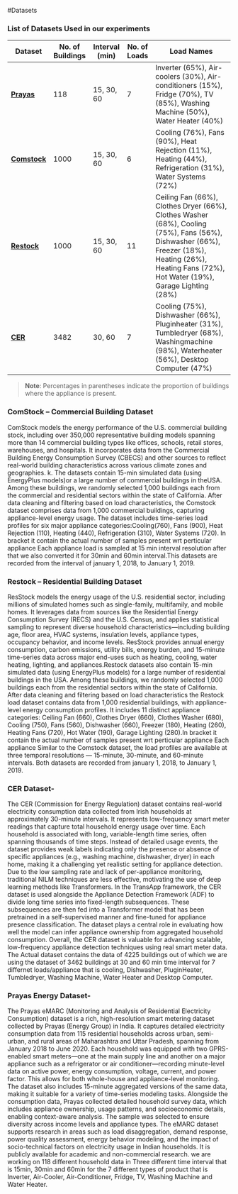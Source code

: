 #Datasets


### List of Datasets Used in our experiments

| **Dataset** | **No. of Buildings** | **Interval (min)** | **No. of Loads** | **Load Names** |
|-------------|------------|--------------------|------------|----------------|
| [**Prayas**](https://dataverse.harvard.edu/dataset.xhtml?persistentId=doi:10.7910/DVN/YJ5SP1)  | 118        | 15, 30, 60         | 7          | Inverter (65%), Air-coolers (30%), Air-conditioners (15%), Fridge (70%), TV (85%), Washing Machine (50%), Water Heater (40%) |
| [**Comstock**](https://comstock.nrel.gov/page/datasets)| 1000       | 15, 30, 60         | 6          | Cooling (76%), Fans (90%), Heat Rejection (11%), Heating (44%), Refrigeration (31%), Water Systems (72%) |
| [**Restock**](https://resstock.nrel.gov/datasets) | 1000       | 15, 30, 60         | 11         | Ceiling Fan (66%), Clothes Dryer (66%), Clothes Washer (68%), Cooling (75%), Fans (56%), Dishwasher (66%), Freezer (18%), Heating (26%), Heating Fans (72%), Hot Water (19%), Garage Lighting (28%) |
|[**CER**](https://github.com/adrienpetralia/TransApp/tree/master/data)    | 3482       | 30, 60             | 7          | Cooling (75%), Dishwasher (66%), Pluginheater (31%), Tumbledryer (68%), Washingmachine (98%), Waterheater (56%), Desktop Computer (47%) |

> **Note**: Percentages in parentheses indicate the proportion of buildings where the appliance is present.


### ComStock – Commercial Building Dataset
ComStock models the energy performance of the U.S. commercial building stock, including over 350,000 representative building models spanning more than 14 commercial building types like offices, schools, retail stores, warehouses, and hospitals. It incorporates data from the Commercial Building Energy Consumption Survey (CBECS) and other sources to reflect real-world building characteristics across various climate zones and geographies.
k. The datasets contain 15-min simulated data (using EnergyPlus models)or a large number of commercial buildings in theUSA. Among these buildings, we randomly selected 1,000 buildings each from the commercial and residential sectors within the state of California. After data cleaning and filtering based on load characteristics, the Comstock dataset comprises data from 1,000 commercial buildings, capturing appliance-level energy usage. The dataset includes time-series load profiles for six major appliance categories:Cooling(760), Fans (900), Heat Rejection (110), Heating (440), Refrigeration (310), Water Systems (720). In bracket it contain the actual number of samples present wrt perticular appliance Each appliance load is sampled at 15 min interval resolution after that we also converted it for 30min and 60min interval.This datasets are recorded from the interval of january 1, 2018, to January 1, 2019.



### Restock – Residential Building Dataset
ResStock models the energy usage of the U.S. residential sector, including millions of simulated homes such as single-family, multifamily, and mobile homes. It leverages data from sources like the Residential Energy Consumption Survey (RECS) and the U.S. Census, and applies statistical sampling to represent diverse household characteristics—including building age, floor area, HVAC systems, insulation levels, appliance types, occupancy behavior, and income levels. ResStock provides annual energy consumption, carbon emissions, utility bills, energy burden, and 15-minute time-series data across major end-uses such as heating, cooling, water heating, lighting, and appliances.Restock datasets also contain 15-min simulated data (using EnergyPlus models) for a large number of residential buildings in the USA. Among these buildings, we randomly selected 1,000 buildings each from the residential sectors within the state of California. After data cleaning and filtering based on load characteristics the Restock load dataset contains data from 1,000 residential buildings, with appliance-level energy consumption profiles. It includes 11 distinct appliance categories: Ceiling Fan (660), Clothes Dryer (660), Clothes Washer (680), Cooling (750), Fans (560), Dishwasher (660), Freezer (180), Heating (260), Heating Fans (720), Hot Water (190), Garage Lighting (280).In bracket it contain the actual number of samples present wrt perticular appliance Each appliance Similar to the Comstock dataset, the load profiles are available at three temporal resolutions — 15-minute, 30-minute, and 60-minute intervals. Both datasets are recorded from january 1, 2018, to January 1, 2019.


### CER Dataset-
The CER (Commission for Energy Regulation) dataset contains real-world electricity consumption data collected from Irish households at approximately 30-minute intervals. It represents low-frequency smart meter readings that capture total household energy usage over time. Each household is associated with long, variable-length time series, often spanning thousands of time steps. Instead of detailed usage events, the dataset provides weak labels indicating only the presence or absence of specific appliances (e.g., washing machine, dishwasher, dryer) in each home, making it a challenging yet realistic setting for appliance detection. Due to the low sampling rate and lack of per-appliance monitoring, traditional NILM techniques are less effective, motivating the use of deep learning methods like Transformers. In the TransApp framework, the CER dataset is used alongside the Appliance Detection Framework (ADF) to divide long time series into fixed-length subsequences. These subsequences are then fed into a Transformer model that has been pretrained in a self-supervised manner and fine-tuned for appliance presence classification. The dataset plays a central role in evaluating how well the model can infer appliance ownership from aggregated household consumption. Overall, the CER dataset is valuable for advancing scalable, low-frequency appliance detection techniques using real smart meter data.
The Actual dataset contains the data of 4225 buildings out of which we are using the dataset of 3462 buildings at 30 and 60 min time interval for 7 differnet loads/appliance that is cooling, Dishwasher, PluginHeater, Tumbledryer, Washing Machine, Water Heater and Desktop Computer.


### Prayas Energy Dataset-
The Prayas eMARC (Monitoring and Analysis of Residential Electricity Consumption) dataset is a rich, high-resolution smart metering dataset collected by Prayas (Energy Group) in India. It captures detailed electricity consumption data from 115 residential households across urban, semi-urban, and rural areas of Maharashtra and Uttar Pradesh, spanning from January 2018 to June 2020. Each household was equipped with two GPRS-enabled smart meters—one at the main supply line and another on a major appliance such as a refrigerator or air conditioner—recording minute-level data on active power, energy consumption, voltage, current, and power factor. This allows for both whole-house and appliance-level monitoring. The dataset also includes 15-minute aggregated versions of the same data, making it suitable for a variety of time-series modeling tasks. Alongside the consumption data, Prayas collected detailed household survey data, which includes appliance ownership, usage patterns, and socioeconomic details, enabling context-aware analysis. The sample was selected to ensure diversity across income levels and appliance types. The eMARC dataset supports research in areas such as load disaggregation, demand response, power quality assessment, energy behavior modeling, and the impact of socio-technical factors on electricity usage in Indian households. It is publicly available for academic and non-commercial research.
we are working on 118 different household data in Three different time interval that is 15min, 30min and 60min for the 7 different types of product that is Inverter, Air-Cooler, Air-Conditioner, Fridge, TV, Washing Machine and Water Heater.





